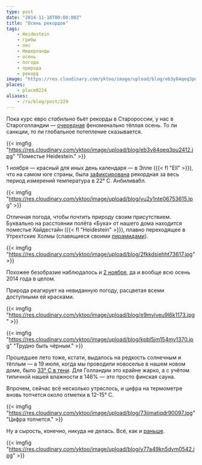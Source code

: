 ```yaml
---
type: post
date: "2014-11-10T00:00:00Z"
title: "Осень рекордов"
tags:
    - Heidestein
    - грибы
    - лес
    - Нидерланды
    - осень
    - погода
    - природа
    - рекорд
image: "https://res.cloudinary.com/yktoo/image/upload/blog/eb3y84qeq3pu2412.jpg"
places:
    - place0224
aliases:
    - /ru/blog/post/229
---
```


Пока курс евро *стабильно* бьёт рекорды в Старороссии, у нас в Староголландии — [очередная](0118) феноменально тёплая осень. То ли санкции, то ли глобальное потепление сказывается.

{{< imgfig "https://res.cloudinary.com/yktoo/image/upload/blog/eb3y84qeq3pu2412.jpg" "Поместье Heidestein." >}}

<!--more-->

1 ноября — красный для иных день календаря — в Элле ({{< fl "Ell" >}}), что на самом юге страны, была [зафиксирована](http://weerstatistieken.nl/ell/2014/november) рекордная за весь период измерений температура в 22° C. Анбиливабл.

{{< imgfig "https://res.cloudinary.com/yktoo/image/upload/blog/vu2y1nte06753615.jpg" >}}

Отличная погода, чтобы почтить природу своим присутствием. Буквально на расстоянии полёта «Бука» от нашего дома находится поместье Хайдестайн ({{< fl "Heidestein" >}}), плавно переходящее в Утрехтские Холмы (славящиеся своими [пирамидами](0157)).

{{< imgfig "https://res.cloudinary.com/yktoo/image/upload/blog/2fkkdsiehht73617.jpg" >}}

Похожее безобразие наблюдалось и [2 ноября](http://www.nieuws.nl/algemeen/20141102/Warmste-2-november-ooit), да и вообще всю осень 2014 года в целом.

Природа реагирует на невиданную погоду, расцветая всеми доступными ей красками.

{{< imgfig "https://res.cloudinary.com/yktoo/image/upload/blog/e9myiveu9l6k1173.jpg" >}}

{{< imgfig "https://res.cloudinary.com/yktoo/image/upload/blog/kpbl5jm154mv1370.jpg" "Трудно быть чёрным." >}}

Прошедшее лето тоже, кстати, выдалось на редкость солнечным и тёплым — а 19 июля, когда мы проводили новоселье в нашем новом доме, было [33° C в тени](http://weerstatistieken.nl/de-bilt/2014/juli). Для Голландии это крайне жарко, а с учётом типичной нашей влажности в 146% — это просто финская сауна.

Впрочем, сейчас всё несколько утряслось, и цифра на термометре вновь топчется около отметки в 12-15° C.

{{< imgfig "https://res.cloudinary.com/yktoo/image/upload/blog/73jjmatiqdr90097.jpg" "Цифра топчется." >}}

Ну а сырость, конечно, никуда не делась. Всё, как и [раньше](0128).

{{< imgfig "https://res.cloudinary.com/yktoo/image/upload/blog/y77a49kn5dvm0542.jpg" >}}
